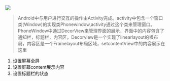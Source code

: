 ![](http://o86ou4qz3.bkt.clouddn.com/window.png)

>Android中与用户进行交互的操作由Activity完成。activity中包含一个窗口类(Window)的实现类Phonewindow,activity通过这个类来管理窗口。PhoneWindow中通过DecorView来管理界面的展示，界面中的内容包含了通知栏，标题栏，内容区，Decorview是一个实现了linearlayout的根布局，内容区是一个Framelayout布局区域，setcontentView中的内容展示在这里

1. 设置屏幕全屏
2. 设置屏幕content展示内容
3. 设置标题栏的状态
